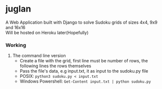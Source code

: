 # juglan
A Web Application built with Django to solve Sudoku grids of sizes 4x4, 9x9 and 16x16  
Will be hosted on Heroku later(Hopefully)

### Working 
1. The command line version
    * Create a file with the grid, first line must be number of rows, the following lines the rows themselves
    * Pass the file's data, e.g input.txt,  it as input to the sudoku.py file
    * POSIX: ```python3 sudoku.py < input.txt```
    * Windows Powershell: ```Get-Content input.txt | python sudoku.py ```
